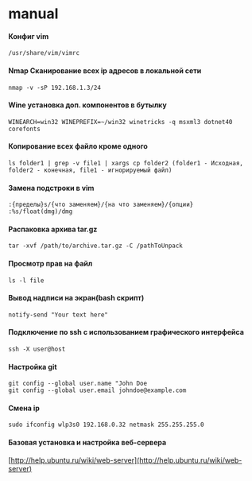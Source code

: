 # manual

#### Конфиг vim
`/usr/share/vim/vimrc`

#### Nmap Сканирование всех ip адресов в локальной сети
`nmap -v -sP 192.168.1.3/24`

#### Wine установка доп. компонентов в бутылку
`WINEARCH=win32 WINEPREFIX=~/win32 winetricks -q msxml3 dotnet40 corefonts`

#### Копирование всех файло кроме одного
`ls folder1 | grep -v file1 | xargs cp folder2 (folder1 - Исходная, folder2 - конечная, file1 - игнорируемый файл)`

#### Замена подстроки в vim
`:{пределы}s/{что заменяем}/{на что заменяем}/{опции}`
`:%s/float(dmg)/dmg`

#### Распаковка архива tar.gz
`tar -xvf /path/to/archive.tar.gz -C /pathToUnpack`

#### Просмотр прав на файл
`ls -l file`

#### Вывод надписи на экран(bash скрипт)
`notify-send "Your text here"`

#### Подключение по ssh с использованием графического интерфейса
`ssh -X user@host`

#### Настройка git
	git config --global user.name "John Doe
	git config --global user.email johndoe@example.com

#### Смена ip
`sudo ifconfig wlp3s0 192.168.0.32 netmask 255.255.255.0`

#### Базовая установка и настройка веб-сервера
[http://help.ubuntu.ru/wiki/web-server](http://help.ubuntu.ru/wiki/web-server)
